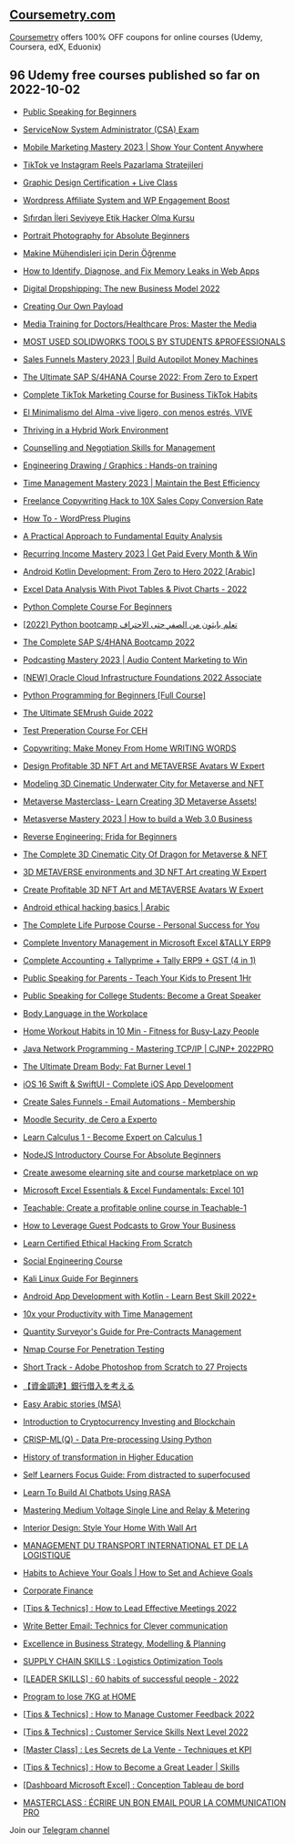 ## [**Coursemetry.com**](https://coursemetry.com/)

[Coursemetry](https://coursemetry.com/) offers 100% OFF coupons for online courses (Udemy, Coursera, edX, Eduonix)

## **96 Udemy free courses published so far on 2022-10-02**

* [Public Speaking for Beginners](https://coursemetry.com/public-speaking-for-beginners/)

* [ServiceNow System Administrator (CSA) Exam](https://coursemetry.com/servicenow-system-administrator-csa-exam/)

* [Mobile Marketing Mastery 2023 | Show Your Content Anywhere](https://coursemetry.com/mobile-marketing-mastery-2023-show-your-content-anywhere/)

* [TikTok ve Instagram Reels Pazarlama Stratejileri](https://coursemetry.com/tiktok-ve-instagram-reels-pazarlama-stratejileri/)

* [Graphic Design Certification + Live Class](https://coursemetry.com/graphic-design-certification-live-class/)

* [Wordpress Affiliate System and WP Engagement Boost](https://coursemetry.com/wordpress-affiliate-system-and-wp-engagement-boost/)

* [Sıfırdan İleri Seviyeye Etik Hacker Olma Kursu](https://coursemetry.com/sifirdan-ileri-seviyeye-etik-hacker-olma-kursu/)

* [Portrait Photography for Absolute Beginners](https://coursemetry.com/portrait-photography-for-absolute-beginners/)

* [Makine Mühendisleri için Derin Öğrenme](https://coursemetry.com/makine-muhendisleri-icin-derin-ogrenme/)

* [How to Identify, Diagnose, and Fix Memory Leaks in Web Apps](https://coursemetry.com/how-to-identify-diagnose-and-fix-memory-leaks-in-web-apps/)

* [Digital Dropshipping: The new Business Model 2022](https://coursemetry.com/digital-dropshipping-the-new-business-model-2022/)

* [Creating Our Own Payload](https://coursemetry.com/creating-our-own-payload/)

* [Media Training for Doctors/Healthcare Pros: Master the Media](https://coursemetry.com/media-training-for-doctors-healthcare-pros-master-the-media/)

* [MOST USED SOLIDWORKS TOOLS BY STUDENTS &PROFESSIONALS](https://coursemetry.com/most-used-solidworks-tools-by-students-professionals/)

* [Sales Funnels Mastery 2023 | Build Autopilot Money Machines](https://coursemetry.com/sales-funnels-mastery-2023-build-autopilot-money-machines/)

* [The Ultimate SAP S/4HANA Course 2022: From Zero to Expert](https://coursemetry.com/the-ultimate-sap-s-4hana-course-2022-from-zero-to-expert/)

* [Complete TikTok Marketing Course for Business TikTok Habits](https://coursemetry.com/complete-tiktok-marketing-course-for-business-tiktok-habits/)

* [El Minimalismo del Alma -vive ligero, con menos estrés, VIVE](https://coursemetry.com/el-minimalismo-del-alma-vive-ligero-con-menos-estres-vive/)

* [Thriving in a Hybrid Work Environment](https://coursemetry.com/thriving-in-a-hybrid-work-environment/)

* [Counselling and Negotiation Skills for Management](https://coursemetry.com/counselling-and-negotiation-skills-for-management/)

* [Engineering Drawing / Graphics : Hands-on training](https://coursemetry.com/engineering-drawing-graphics-hands-on-training/)

* [Time Management Mastery 2023 | Maintain the Best Efficiency](https://coursemetry.com/time-management-mastery-2023-maintain-the-best-efficiency/)

* [Freelance Copywriting Hack to 10X Sales Copy Conversion Rate](https://coursemetry.com/freelance-copywriting-hack-to-10x-sales-copy-conversion-rate/)

* [How To - WordPress Plugins](https://coursemetry.com/how-to-wordpress-plugins/)

* [A Practical Approach to Fundamental Equity Analysis](https://coursemetry.com/a-practical-approach-to-fundamental-equity-analysis/)

* [Recurring Income Mastery 2023 | Get Paid Every Month & Win](https://coursemetry.com/recurring-income-mastery-2023-get-paid-every-month-win/)

* [Android Kotlin Development: From Zero to Hero 2022 [Arabic]](https://coursemetry.com/android-kotlin-development-from-zero-to-hero-2022-arabic/)

* [Excel Data Analysis With Pivot Tables & Pivot Charts - 2022](https://coursemetry.com/excel-data-analysis-with-pivot-tables-pivot-charts-2022/)

* [Python Complete Course For Beginners](https://coursemetry.com/python-complete-course-for-beginners/)

* [[2022] Python bootcamp تعلم بايثون من الصفر حتى الاحتراف](https://coursemetry.com/2022-python-bootcamp-%d8%aa%d8%b9%d9%84%d9%85-%d8%a8%d8%a7%d9%8a%d8%ab%d9%88%d9%86-%d9%85%d9%86-%d8%a7%d9%84%d8%b5%d9%81%d8%b1-%d8%ad%d8%aa%d9%89-%d8%a7%d9%84%d8%a7%d8%ad%d8%aa%d8%b1%d8%a7%d9%81/)

* [The Complete SAP S/4HANA Bootcamp 2022](https://coursemetry.com/the-complete-sap-s-4hana-bootcamp-2022/)

* [Podcasting Mastery 2023 | Audio Content Marketing to Win](https://coursemetry.com/podcasting-mastery-2023-audio-content-marketing-to-win/)

* [[NEW] Oracle Cloud Infrastructure Foundations 2022 Associate](https://coursemetry.com/new-oracle-cloud-infrastructure-foundations-2022-associate/)

* [Python Programming for Beginners [Full Course]](https://coursemetry.com/python-programming-for-beginners-full-course/)

* [The Ultimate SEMrush Guide 2022](https://coursemetry.com/the-ultimate-semrush-guide-2022/)

* [Test Preperation Course For CEH](https://coursemetry.com/test-preperation-course-for-ceh/)

* [Copywriting: Make Money From Home WRITING WORDS](https://coursemetry.com/copywriting-make-money-from-home-writing-words/)

* [Design Profitable 3D NFT Art and METAVERSE Avatars W Expert](https://coursemetry.com/design-profitable-3d-nft-art-and-metaverse-avatars-w-expert/)

* [Modeling 3D Cinematic Underwater City for Metaverse and NFT](https://coursemetry.com/modeling-3d-cinematic-underwater-city-for-metaverse-and-nft/)

* [Metaverse Masterclass- Learn Creating 3D Metaverse Assets!](https://coursemetry.com/metaverse-masterclass-learn-creating-3d-metaverse-assets/)

* [Metasverse Mastery 2023 | How to build a Web 3.0 Business](https://coursemetry.com/metasverse-mastery-2023-how-to-build-a-web-3-0-business/)

* [Reverse Engineering: Frida for Beginners](https://coursemetry.com/reverse-engineering-frida-for-beginners/)

* [The Complete 3D Cinematic City Of Dragon for Metaverse & NFT](https://coursemetry.com/the-complete-3d-cinematic-city-of-dragon-for-metaverse-nft/)

* [3D METAVERSE environments and 3D NFT Art creating W Expert](https://coursemetry.com/3d-metaverse-environments-and-3d-nft-art-creating-w-expert/)

* [Create Profitable 3D NFT Art and METAVERSE Avatars W Expert](https://coursemetry.com/create-profitable-3d-nft-art-and-metaverse-avatars-w-expert/)

* [Android ethical hacking basics | Arabic](https://coursemetry.com/android-ethical-hacking-basics-arabic/)

* [The Complete Life Purpose Course - Personal Success for You](https://coursemetry.com/the-complete-life-purpose-course-personal-success-for-you/)

* [Complete Inventory Management in Microsoft Excel &TALLY ERP9](https://coursemetry.com/complete-inventory-management-in-microsoft-excel-tally-erp9/)

* [Complete Accounting + Tallyprime + Tally ERP9 + GST (4 in 1)](https://coursemetry.com/complete-accounting-tallyprime-tally-erp9-gst-4-in-1/)

* [Public Speaking for Parents - Teach Your Kids to Present 1Hr](https://coursemetry.com/public-speaking-for-parents-teach-your-kids-to-present-1hr/)

* [Public Speaking for College Students: Become a Great Speaker](https://coursemetry.com/public-speaking-for-college-students-become-a-great-speaker/)

* [Body Language in the Workplace](https://coursemetry.com/body-language-in-the-workplace/)

* [Home Workout Habits in 10 Min - Fitness for Busy-Lazy People](https://coursemetry.com/home-workout-habits-in-10-min-fitness-for-busy-lazy-people/)

* [Java Network Programming - Mastering TCP/IP | CJNP+ 2022PRO](https://coursemetry.com/java-network-programming-mastering-tcp-ip-cjnp-2022pro/)

* [The Ultimate Dream Body: Fat Burner Level 1](https://coursemetry.com/the-ultimate-dream-body-fat-burner-level-1/)

* [iOS 16 Swift & SwiftUI - Complete iOS App Development](https://coursemetry.com/ios-16-swift-swiftui-complete-ios-app-development/)

* [Create Sales Funnels - Email Automations - Membership](https://coursemetry.com/create-sales-funnels-email-automations-membership/)

* [Moodle Security, de Cero a Experto](https://coursemetry.com/moodle-security-de-cero-a-experto/)

* [Learn Calculus 1 - Become Expert on Calculus 1](https://coursemetry.com/learn-calculus-1-become-expert-on-calculus-1/)

* [NodeJS Introductory Course For Absolute Beginners](https://coursemetry.com/nodejs-introductory-course-for-absolute-beginners/)

* [Create awesome elearning site and course marketplace on wp](https://coursemetry.com/create-awesome-elearning-site-and-course-marketplace-on-wp/)

* [Microsoft Excel Essentials & Excel Fundamentals: Excel 101](https://coursemetry.com/microsoft-excel-essentials-excel-fundamentals-excel-101/)

* [Teachable: Create a profitable online course in Teachable-1](https://coursemetry.com/teachable-create-a-profitable-online-course-in-teachable-1/)

* [How to Leverage Guest Podcasts to Grow Your Business](https://coursemetry.com/how-to-leverage-guest-podcasts-to-grow-your-business/)

* [Learn Certified Ethical Hacking From Scratch](https://coursemetry.com/learn-certified-ethical-hacking-from-scratch/)

* [Social Engineering Course](https://coursemetry.com/social-engineering-course/)

* [Kali Linux Guide For Beginners](https://coursemetry.com/kali-linux-guide-for-beginners/)

* [Android App Development with Kotlin - Learn Best Skill 2022+](https://coursemetry.com/android-app-development-with-kotlin-learn-best-skill-2022/)

* [10x your Productivity with Time Management](https://coursemetry.com/10x-your-productivity-with-time-management/)

* [Quantity Surveyor's Guide for Pre-Contracts Management](https://coursemetry.com/quantity-surveyors-guide-for-pre-contracts-management/)

* [Nmap Course For Penetration Testing](https://coursemetry.com/nmap-course-for-penetration-testing/)

* [Short Track - Adobe Photoshop from Scratch to 27 Projects](https://coursemetry.com/short-track-adobe-photoshop-from-scratch-to-27-projects/)

* [【資金調達】銀行借入を考える](https://coursemetry.com/%e3%80%90%e8%b3%87%e9%87%91%e8%aa%bf%e9%81%94%e3%80%91%e9%8a%80%e8%a1%8c%e5%80%9f%e5%85%a5%e3%82%92%e8%80%83%e3%81%88%e3%82%8b/)

* [Easy Arabic stories (MSA)](https://coursemetry.com/easy-arabic-stories-msa/)

* [Introduction to Cryptocurrency Investing and Blockchain](https://coursemetry.com/introduction-to-cryptocurrency-investing-and-blockchain/)

* [CRISP-ML(Q) - Data Pre-processing Using Python](https://coursemetry.com/crisp-mlq-data-pre-processing-using-python/)

* [History of transformation in Higher Education](https://coursemetry.com/history-of-transformation-in-higher-education/)

* [Self Learners Focus Guide: From distracted to superfocused](https://coursemetry.com/self-learners-focus-guide-from-distracted-to-superfocused/)

* [Learn To Build AI Chatbots Using RASA](https://coursemetry.com/learn-to-build-ai-chatbots-using-rasa/)

* [Mastering Medium Voltage Single Line and Relay & Metering](https://coursemetry.com/mastering-medium-voltage-single-line-and-relay-metering/)

* [Interior Design: Style Your Home With Wall Art](https://coursemetry.com/interior-design-style-your-home-with-wall-art/)

* [MANAGEMENT DU TRANSPORT INTERNATIONAL ET DE LA LOGISTIQUE](https://coursemetry.com/management-du-transport-international-et-de-la-logistique/)

* [Habits to Achieve Your Goals | How to Set and Achieve Goals](https://coursemetry.com/habits-to-achieve-your-goals-how-to-set-and-achieve-goals/)

* [Corporate Finance](https://coursemetry.com/corporate-finance/)

* [[Tips & Technics] : How to Lead Effective Meetings 2022](https://coursemetry.com/tips-technics-how-to-lead-effective-meetings-2022/)

* [Write Better Email: Technics for Clever communication](https://coursemetry.com/write-better-email-technics-for-clever-communication/)

* [Excellence in Business Strategy, Modelling & Planning](https://coursemetry.com/excellence-in-business-strategy-modelling-planning/)

* [SUPPLY CHAIN SKILLS : Logistics Optimization Tools](https://coursemetry.com/supply-chain-skills-logistics-optimization-tools/)

* [[LEADER SKILLS] : 60 habits of successful people - 2022](https://coursemetry.com/leader-skills-60-habits-of-successful-people-2022/)

* [Program to lose 7KG at HOME](https://coursemetry.com/program-to-lose-7kg-at-home/)

* [[Tips & Technics] : How to Manage Customer Feedback 2022](https://coursemetry.com/tips-technics-how-to-manage-customer-feedback-2022/)

* [[Tips & Technics] : Customer Service Skills Next Level 2022](https://coursemetry.com/tips-technics-customer-service-skills-next-level-2022/)

* [[Master Class] : Les Secrets de La Vente - Techniques et KPI](https://coursemetry.com/master-class-les-secrets-de-la-vente-techniques-et-kpi/)

* [[Tips & Technics] : How to Become a Great Leader | Skills](https://coursemetry.com/tips-technics-how-to-become-a-great-leader-skills/)

* [[Dashboard Microsoft Excel] : Conception Tableau de bord](https://coursemetry.com/dashboard-microsoft-excel-conception-tableau-de-bord/)

* [MASTERCLASS : ÉCRIRE UN BON EMAIL POUR LA COMMUNICATION PRO](https://coursemetry.com/masterclass-ecrire-un-bon-email-pour-la-communication-pro/)


Join our [Telegram channel](https://t.me/coursemetry)